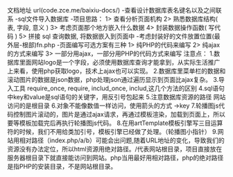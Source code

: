 文档地址 url(code.zce.me/baixiu-docs/)
-查看设计数据库表名键名以及之间联系
-sql文件导入数据库
-项目思路： 
  1> 查看分析页面机构
  2> 熟悉数据库结构( 表, 字段, 意义 )
  3> 考虑页面那个地方嵌入什么数据
  4> 封装数据操作函数( 写代码 )
  5> 拼接 sql 查询数据, 将数据嵌入到页面中
-考虑封装好的文件放置位置(最外层-根部)fn.php
-页面编写可选方案有三种
  1> 纯PHP的代码来编写
  2> 纯ajax的方式来编写
  3> 一部分用ajax，一部分用PHP的代码方式来编写
  注意点：
    1.数据库里面网站logo是一个字段，必须使用数据库查询才能拿到，从实际生活推广上来看，使用php获取logo，技术上ajax也可以实现。
    2.数据库里菜单栏的数据和滚动图片的数据是json数据，php处理json通过遍历显示到页面比ajax复杂。
    3.导入工具 require_once, require, includ_once, includ,这几个方法的区别
    4.sql语句中key和value是sql语句的关键字，用反引号包起来
    5.注意数据库资源的路径 网站访问的是根目录
    6.对象不能像数值一样访问，使用箭头的方式 ->key
    7.轮播图js代码控制图片滚动的，图片是通过ajax请求，再通过模板渲染，加载到页面上，所以要等模板加载完后再执行轮播图js代码。
    8.在用artTemplate模板引擎写三目运算符的时候，我们不用给类加引号，模板引擎已经做了处理。（轮播图小指针）
    9.网站用相对路径（index.php/a/b）可能会出问题,随着URL地址的变化，导致我们的资源没有办法定位，所以html资源用绝对路径。/代表网站根目录，项目直接放在服务器根目录下就直接能访问到网站。php当用最好用相对路径，php的绝对路径是指PHP的安装目录，不是网站根目录。

